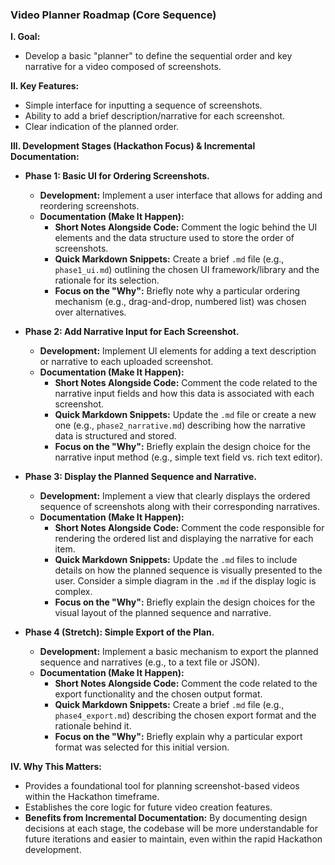 ### Video Planner Roadmap (Core Sequence)

**I. Goal:**

* Develop a basic "planner" to define the sequential order and key narrative for a video composed of screenshots.

**II. Key Features:**

* Simple interface for inputting a sequence of screenshots.
* Ability to add a brief description/narrative for each screenshot.
* Clear indication of the planned order.

**III. Development Stages (Hackathon Focus) & Incremental Documentation:**

* **Phase 1: Basic UI for Ordering Screenshots.**
    * **Development:** Implement a user interface that allows for adding and reordering screenshots.
    * **Documentation (Make It Happen):**
        * **Short Notes Alongside Code:** Comment the logic behind the UI elements and the data structure used to store the order of screenshots.
        * **Quick Markdown Snippets:** Create a brief `.md` file (e.g., `phase1_ui.md`) outlining the chosen UI framework/library and the rationale for its selection.
        * **Focus on the "Why":** Briefly note why a particular ordering mechanism (e.g., drag-and-drop, numbered list) was chosen over alternatives.

* **Phase 2: Add Narrative Input for Each Screenshot.**
    * **Development:** Implement UI elements for adding a text description or narrative to each uploaded screenshot.
    * **Documentation (Make It Happen):**
        * **Short Notes Alongside Code:** Comment the code related to the narrative input fields and how this data is associated with each screenshot.
        * **Quick Markdown Snippets:** Update the `.md` file or create a new one (e.g., `phase2_narrative.md`) describing how the narrative data is structured and stored.
        * **Focus on the "Why":** Briefly explain the design choice for the narrative input method (e.g., simple text field vs. rich text editor).

* **Phase 3: Display the Planned Sequence and Narrative.**
    * **Development:** Implement a view that clearly displays the ordered sequence of screenshots along with their corresponding narratives.
    * **Documentation (Make It Happen):**
        * **Short Notes Alongside Code:** Comment the code responsible for rendering the ordered list and displaying the narrative for each item.
        * **Quick Markdown Snippets:** Update the `.md` files to include details on how the planned sequence is visually presented to the user. Consider a simple diagram in the `.md` if the display logic is complex.
        * **Focus on the "Why":** Briefly explain the design choices for the visual layout of the planned sequence and narrative.

* **Phase 4 (Stretch): Simple Export of the Plan.**
    * **Development:** Implement a basic mechanism to export the planned sequence and narratives (e.g., to a text file or JSON).
    * **Documentation (Make It Happen):**
        * **Short Notes Alongside Code:** Comment the code related to the export functionality and the chosen output format.
        * **Quick Markdown Snippets:** Create a brief `.md` file (e.g., `phase4_export.md`) describing the chosen export format and the rationale behind it.
        * **Focus on the "Why":** Briefly explain why a particular export format was selected for this initial version.

**IV. Why This Matters:**

* Provides a foundational tool for planning screenshot-based videos within the Hackathon timeframe.
* Establishes the core logic for future video creation features.
* **Benefits from Incremental Documentation:** By documenting design decisions at each stage, the codebase will be more understandable for future iterations and easier to maintain, even within the rapid Hackathon development.
